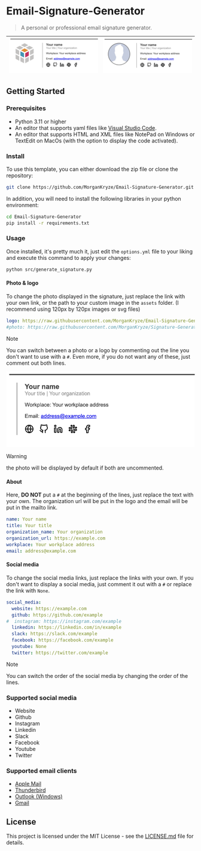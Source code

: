 # Email-Signature-Generator

> A personal or professional email signature generator.

| ![with logo 200px 500px](src/assets/screenshot_logo.png) | ![with photo 200px 500px](src/assets/screenshot_photo.png) |
|:-----:|:-----:|

## Getting Started

### Prerequisites

* Python 3.11 or higher
* An editor that supports yaml files like [Visual Studio Code](https://code.visualstudio.com/).
* An editor that supports HTML and XML files like NotePad on Windows or TextEdit on MacOs (with the option to display the code activated).

### Install

To use this template, you can either download the zip file or clone the repository:

```bash
git clone https://github.com/MorganKryze/Email-Signature-Generator.git
```

In addition, you will need to install the following libraries in your python environment:

```bash
cd Email-Signature-Generator
pip install -r requirements.txt
```

### Usage

Once installed, it's pretty much it, just edit the `options.yml` file to your liking and execute this command to apply your changes:

```bash
python src/generate_signature.py
```

#### Photo & logo

To change the photo displayed in the signature, just replace the link with your own link, or the path to your custom image in the `assets` folder. (I recommend using 120px by 120px images or svg files)

```yml
logo: https://raw.githubusercontent.com/MorganKryze/Email-Signature-Generator/main/src/assets/icons/fablab.svg
#photo: https://raw.githubusercontent.com/MorganKryze/Signature-Generator/main/src/assets/default.jpg
```

> [!NOTE]
> You can switch between a photo or a logo by commenting out the line you don't want to use with a `#`. Even more, if you do not want any of these, just comment out both lines.

![with nothing 200px 500px](src/assets/screenshot_nothing.png)

> [!WARNING]
> the photo will be displayed by default if both are uncommented.

#### About

Here, **DO NOT** put a `#` at the beginning of the lines, just replace the text with your own. The organization url will be put in the logo and the email will be put in the mailto link.

```yml
name: Your name
title: Your title
organization_name: Your organization
organization_url: https://example.com
workplace: Your workplace address
email: address@example.com
```

#### Social media

To change the social media links, just replace the links with your own. If you don't want to display a social media, just comment it out with a `#` or replace the link with `None`.

```yml
social_media:
  website: https://example.com
  github: https://github.com/example
#  instagram: https://instagram.com/example
  linkedin: https://linkedin.com/in/example
  slack: https://slack.com/example
  facebook: https://facebook.com/example
  youtube: None 
  twitter: https://twitter.com/example
```

> [!NOTE]
> You can switch the order of the social media by changing the order of the lines.

### Supported social media

* Website
* Github
* Instagram
* Linkedin
* Slack
* Facebook
* Youtube
* Twitter

### Supported email clients

* [Apple Mail](https://communities.apple.com/fr/thread/253165587?sortBy=best)
* [Thunderbird](https://www.youtube.com/watch?v=oPP4_i_kfQE)
* [Outlook (Windows)](https://www.youtube.com/watch?v=gL5WfVg55c4)
* [Gmail](https://www.youtube.com/watch?v=DpW2XJkYYDQ)

## License

This project is licensed under the MIT License - see the [LICENSE.md](LICENSE) file for details.
